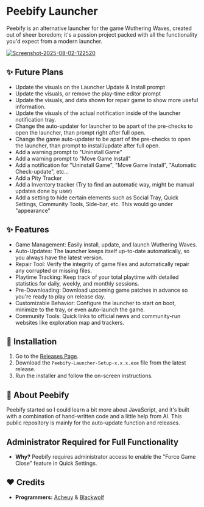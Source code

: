 # Peebify Launcher
Peebify is an alternative launcher for the game Wuthering Waves, created out of sheer boredom; it's a passion project packed with all the functionality you'd expect from a modern launcher.

<a href="https://ibb.co/7dGrW2NR"><img src="https://i.ibb.co/W4cBygpP/Screenshot-2025-08-02-122520.png" alt="Screenshot-2025-08-02-122520" border="0"></a>
## ✨ Future Plans
- Update the visuals on the Launcher Update & Install prompt
- Update the visuals, or remove the play-time editor prompt
- Update the visuals, and data shown for repair game to show more useful information.
- Update the visuals of the actual notification inside of the launcher notification tray.
- Change the auto-updater for launcher to be apart of the pre-checks to open the launcher, than prompt right after full open.
- Change the game auto-updater to be apart of the pre-checks to open the launcher, than prompt to install/update after full open.
- Add a warning prompt to "Uninstall Game"
- Add a warning prompt to "Move Game Install"
- Add a notification for "Uninstall Game", "Move Game Install", "Automatic Check-update", etc...
- Add a Pity Tracker
- Add a Inventory tracker (Try to find an automatic way, might be manual updates done by user)
- Add a setting to hide certain elements such as Social Tray, Quick Settings, Community Tools, Side-bar, etc. This would go under "appearance"
## ✨ Features
- Game Management: Easily install, update, and launch Wuthering Waves.
- Auto-Updates: The launcher keeps itself up-to-date automatically, so you always have the latest version.
- Repair Tool: Verify the integrity of game files and automatically repair any corrupted or missing files.
- Playtime Tracking: Keep track of your total playtime with detailed statistics for daily, weekly, and monthly sessions.
- Pre-Downloading: Download upcoming game patches in advance so you're ready to play on release day.
- Customizable Behavior: Configure the launcher to start on boot, minimize to the tray, or even auto-launch the game.
- Community Tools: Quick links to official news and community-run websites like exploration map and trackers.
## 🚀 Installation
1. Go to the [Releases Page](https://github.com/Cheu3172/Peebify_Launcher/releases).
2. Download the `Peebify-Launcher-Setup-x.x.x.exe` file from the latest release.
3. Run the installer and follow the on-screen instructions.
## 📖 About Peebify
Peebify started so I could learn a bit more about JavaScript, and it's built with a combination of hand-written code and a little help from AI. This public repository is mainly for the auto-update function and releases.
## Administrator Required for Full Functionality
- **Why?** Peebify requires administrator access to enable the "Force Game Close" feature in Quick Settings.
## ❤️ Credits
- **Programmers:** [Acheuy](https://github.com/Cheu3172) & [Blackwolf](https://github.com/blackwolf660)

